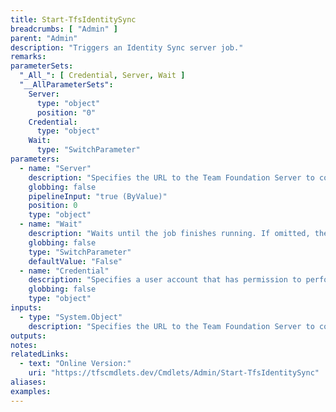 ```yaml
---
title: Start-TfsIdentitySync
breadcrumbs: [ "Admin" ]
parent: "Admin"
description: "Triggers an Identity Sync server job."
remarks: 
parameterSets: 
  "_All_": [ Credential, Server, Wait ] 
  "__AllParameterSets":  
    Server: 
      type: "object"  
      position: "0"  
    Credential: 
      type: "object"  
    Wait: 
      type: "SwitchParameter" 
parameters: 
  - name: "Server" 
    description: "Specifies the URL to the Team Foundation Server to connect to, a TfsConfigurationServer object (Windows PowerShell only), or a VssConnection object. When omitted, it defaults to the connection set by Connect-TfsConfiguration (if any). For more details, see the Get-TfsConfigurationServer cmdlet." 
    globbing: false 
    pipelineInput: "true (ByValue)" 
    position: 0 
    type: "object" 
  - name: "Wait" 
    description: "Waits until the job finishes running. If omitted, the identity sync job will run asynchronously." 
    globbing: false 
    type: "SwitchParameter" 
    defaultValue: "False" 
  - name: "Credential" 
    description: "Specifies a user account that has permission to perform this action. To provide a user name and password, a Personal Access Token, and/or to open a input dialog to enter your credentials, call Get-TfsCredential with the appropriate arguments and pass its return to this argument." 
    globbing: false 
    type: "object"
inputs: 
  - type: "System.Object" 
    description: "Specifies the URL to the Team Foundation Server to connect to, a TfsConfigurationServer object (Windows PowerShell only), or a VssConnection object. When omitted, it defaults to the connection set by Connect-TfsConfiguration (if any). For more details, see the Get-TfsConfigurationServer cmdlet."
outputs: 
notes: 
relatedLinks: 
  - text: "Online Version:" 
    uri: "https://tfscmdlets.dev/Cmdlets/Admin/Start-TfsIdentitySync"
aliases: 
examples: 
---
```

